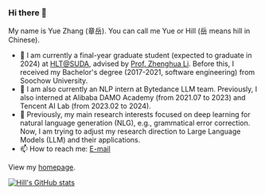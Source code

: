 ### Hi there 👋

My name is Yue Zhang (章岳). You can call me Yue or Hill (岳 means hill in Chinese).

- 🌱 I am currently a final-year graduate student (expected to graduate in 2024) at [HLT@SUDA](http://hlt.suda.edu.cn/), advised by [Prof. Zhenghua Li](http://hlt.suda.edu.cn/~zhli/). Before this, I received my Bachelor's degree (2017-2021, software engineering) from Soochow University.
- 👯 I am also currently an NLP intern at Bytedance LLM team. Previously, I also interned at Alibaba DAMO Academy (from 2021.07 to 2023) and Tencent AI Lab (from 2023.02 to 2024).
- 🤔 Previously, my main research interests focused on deep learning for natural language generation (NLG), e.g., grammatical error correction. Now, I am trying to adjust my research direction to Large Language Models (LLM) and their applications.
- 📫 How to reach me: [E-mail](mailto:hillzhang1999@qq.com)

View my [homepage](https://hillzhang1999.github.io/).

[![Hill's GitHub stats](https://github-readme-stats.vercel.app/api?username=HillZhang1999)](https://github.com/anuraghazra/github-readme-stats)
